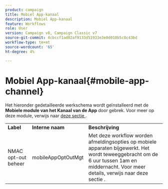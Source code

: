 ```yaml
---
product: campaign
title: Mobiel App-kanaal
description: Mobiel App-kanaal
feature: Workflows
role: User
version: Campaign v8, Campaign Classic v7
source-git-commit: 4cbccf1ad02af9133d51933e3e0d010b5c8c43bd
workflow-type: tm+mt
source-wordcount: '65'
ht-degree: 4%

---
```



# Mobiel App-kanaal{#mobile-app-channel}

Het hieronder gedetailleerde werkschema wordt geïnstalleerd met de **Mobiele module van het Kanaal van de App** door gebrek. Voor meer op deze module, verwijs naar [&#x200B; deze sectie &#x200B;](../../v8/send/push.md).

<table> 
 <tbody> 
  <tr> 
   <td> <strong>Label</strong><br /> </td> 
   <td> <strong> Interne naam </strong><br /> </td> 
   <td> <strong>Beschrijving</strong><br /> </td> 
  </tr> 
  <tr> 
   <td> <span class="uicontrol"> NMAC opt-out beheer </span> <br /> </td> 
   <td> <span class="uicontrol">mobileAppOptOutMgt</span> <br /> </td> 
   <td> Met deze workflow worden afmeldingsopties op mobiele apparaten bijgewerkt. Het wordt teweeggebracht om de 6 uur tussen 1am en middernacht. Voor meer details, verwijs naar deze sectie </a>.<br /> </td> 
  </tr> 
 </tbody> 
</table>

